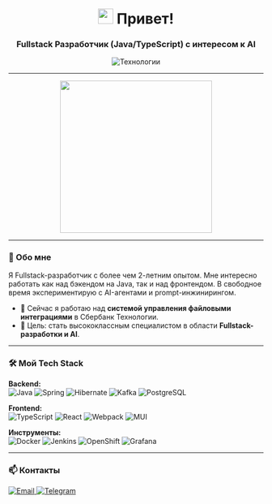 <h1 align="center">  
  <img src="https://media.giphy.com/media/hvRJCLFzcasrR4ia7z/giphy.gif" width="30px"/>
   Привет!
</h1>
<h3 align="center">Fullstack Разработчик (Java/TypeScript) с интересом к AI</h3>

<p align="center">
  <img src="https://readme-typing-svg.demolab.com?font=Fira+Code&pause=1000&color=27A3F7&center=true&vCenter=true&width=435&lines=Java+%7C+Spring+%7C+Hibernate;TypeScript+%7C+React+%7C+MUI;Kafka+%7C+PostgreSQL+%7C+Docker;AI+%7C+Prompt+Engineering" alt="Технологии" />
</p>

---

<div id="header" align="center">
  <img src="https://media0.giphy.com/media/v1.Y2lkPTc5MGI3NjExMW5ueWp5cG5qOHozNXBhZ3F2eXh1bDZuN2cyYm1zY3psbDI1cTNxeiZlcD12MV9pbnRlcm5hbF9naWZfYnlfaWQmY3Q9Zw/pOKrXLf9N5g76/giphy.gif" width="300"/>
</div>

---

### 🧠 Обо мне

Я Fullstack-разработчик с более чем 2-летним опытом. Мне интересно работать как над бэкендом на Java, так и над фронтендом. В свободное время экспериментирую с AI-агентами и prompt-инжинирингом.

- 🔭 Сейчас я работаю над **системой управления файловыми интеграциями** в Сбербанк Технологии.
- 🎯 Цель: стать высококлассным специалистом в области **Fullstack-разработки и AI**.

---

### 🛠️ Мой Tech Stack

**Backend:**  
![Java](https://img.shields.io/badge/Java-ED8B00?style=for-the-badge&logo=openjdk&logoColor=white)
![Spring](https://img.shields.io/badge/Spring-6DB33F?style=for-the-badge&logo=spring&logoColor=white)
![Hibernate](https://img.shields.io/badge/Hibernate-59666C?style=for-the-badge&logo=Hibernate&logoColor=white)
![Kafka](https://img.shields.io/badge/Apache_Kafka-231F20?style=for-the-badge&logo=apache-kafka&logoColor=white)
![PostgreSQL](https://img.shields.io/badge/PostgreSQL-316192?style=for-the-badge&logo=postgresql&logoColor=white)

**Frontend:**  
![TypeScript](https://img.shields.io/badge/TypeScript-007ACC?style=for-the-badge&logo=typescript&logoColor=white)
![React](https://img.shields.io/badge/React-20232A?style=for-the-badge&logo=react&logoColor=61DAFB)
![Webpack](https://img.shields.io/badge/Webpack-8DD6F9?style=for-the-badge&logo=Webpack&logoColor=white)
![MUI](https://img.shields.io/badge/MUI-007FFF?style=for-the-badge&logo=MUI&logoColor=white)

**Инструменты:**  
![Docker](https://img.shields.io/badge/Docker-2496ED?style=for-the-badge&logo=docker&logoColor=white)
![Jenkins](https://img.shields.io/badge/Jenkins-D24939?style=for-the-badge&logo=Jenkins&logoColor=white)
![OpenShift](https://img.shields.io/badge/OpenShift-EE0000?style=for-the-badge&logo=redhatopenshift&logoColor=white)
![Grafana](https://img.shields.io/badge/Grafana-F46800?style=for-the-badge&logo=Grafana&logoColor=white)

---

### 📫 Контакты

<p>
  <a href="mailto:nikit.yaroslavtsev@gmail.com">
    <img src="https://img.shields.io/badge/Gmail-D14836?style=for-the-badge&logo=gmail&logoColor=white" alt="Email"/>
  </a>
  <a href="https://t.me/yaroslavtsev_n">
    <img src="https://img.shields.io/badge/Telegram-26A5E4?style=for-the-badge&logo=telegram&logoColor=white" alt="Telegram"/>
  </a>
</p>
